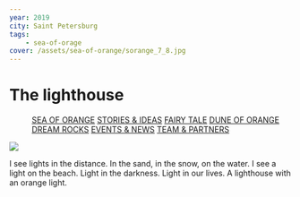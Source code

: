 ```yaml
---
year: 2019
city: Saint Petersburg
tags:
    - sea-of-orage
cover: /assets/sea-of-orange/sorange_7_8.jpg
---
```


# The lighthouse

<Menu>
<a href="/sea-of-orange">SEA OF ORANGE</a>
<a href="/sea-of-orange/stories-and-ideas">STORIES & IDEAS</a>
<a href="/sea-of-orange/fairytale">FAIRY TALE</a>
<a href="/sea-of-orange/dune-of-orange">DUNE OF ORANGE</a>
<a href="/sea-of-orange/dreamrocks">DREAM ROCKS</a>
<a href="/sea-of-orange/events-and-news">EVENTS & NEWS</a>
<a href="/sea-of-orange/team-and-partners">TEAM & PARTNERS</a>
</Menu>

![](/assets/sea-of-orange/sorange_7_8.jpg)

I see lights in the distance. In the sand, in the snow, on the water. I see a light on the beach. Light in the darkness. Light in our lives. A lighthouse with an orange light.
